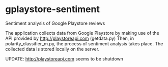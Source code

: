 # gplaystore-sentiment
Sentiment analysis of Google Playstore reviews

The application collects data from Google Playstore by making use of the API provided by http://playstoreapi.com (getdata.py)
Then, in polarity_classifier_m.py, the process of sentiment analysis takes place. The collected data is stored locally on the server.

UPDATE: http://playstoreapi.com seems to be shutdown
